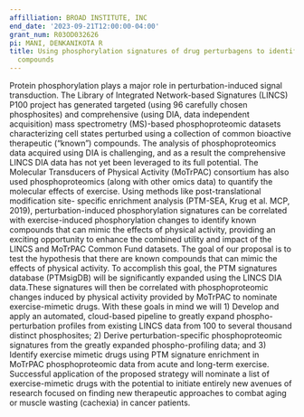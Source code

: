```yaml
---
affilliation: BROAD INSTITUTE, INC
end_date: '2023-09-21T12:00:00-04:00'
grant_num: R03OD032626
pi: MANI, DENKANIKOTA R
title: Using phosphorylation signatures of drug perturbagens to identify exercise-mimetic
  compounds
---
```

Protein phosphorylation plays a major role in perturbation-induced signal transduction. The Library of Integrated Network-based Signatures (LINCS) P100 project has generated targeted (using 96 carefully chosen phosphosites) and comprehensive (using DIA, data independent acquisition) mass spectrometry (MS)-based phosphoproteomic datasets characterizing cell states perturbed using a collection of common bioactive therapeutic (“known”) compounds. The analysis of phosphoproteomics data acquired using DIA is challenging, and as a result the comprehensive LINCS DIA data has not yet been leveraged to its full potential. The Molecular Transducers of Physical Activity (MoTrPAC) consortium has also used phosphoproteomics (along with other omics data) to quantify the molecular effects of exercise. Using methods like post-translational modification site- specific enrichment analysis (PTM-SEA, Krug et al. MCP, 2019), perturbation-induced phosphorylation signatures can be correlated with exercise-induced phosphorylation changes to identify known compounds that can mimic the effects of physical activity, providing an exciting opportunity to enhance the combined utility and impact of the LINCS and MoTrPAC Common Fund datasets. The goal of our proposal is to test the hypothesis that there are known compounds that can mimic the effects of physical activity. To accomplish this goal, the PTM signatures database (PTMsigDB) will be significantly expanded using the LINCS DIA data.These signatures will then be correlated with phosphoproteomic changes induced by physical activity provided by MoTrPAC to nominate exercise-mimetic drugs. With these goals in mind we will 1) Develop and apply an automated, cloud-based pipeline to greatly expand phospho-perturbation profiles from existing LINCS data from 100 to several thousand distinct phosphosites; 2) Derive perturbation-specific phosphoproteomic signatures from the greatly expanded phospho-profiling data; and 3) Identify exercise mimetic drugs using PTM signature enrichment in MoTrPAC phosphoproteomic data from acute and long-term exercise. Successful application of the proposed strategy will nominate a list of exercise-mimetic drugs with the potential to initiate entirely new avenues of research focused on finding new therapeutic approaches to combat aging or muscle wasting (cachexia) in cancer patients.